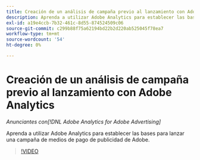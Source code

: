 ```yaml
---
title: Creación de un análisis de campaña previo al lanzamiento con Adobe Analytics
description: Aprenda a utilizar Adobe Analytics para establecer las bases para lanzar una campaña de medios de pago de publicidad de Adobe.
exl-id: a19e4ccb-7b32-461c-8d55-874524509c06
source-git-commit: c299b88f75a62194bd22b2d220ab525045f78ea7
workflow-type: tm+mt
source-wordcount: '54'
ht-degree: 0%

---
```


# Creación de un análisis de campaña previo al lanzamiento con Adobe Analytics

*Anunciantes con[!DNL Adobe Analytics for Adobe Advertising]*

Aprenda a utilizar Adobe Analytics para establecer las bases para lanzar una campaña de medios de pago de publicidad de Adobe.

>[!VIDEO](https://video.tv.adobe.com/v/33501)
